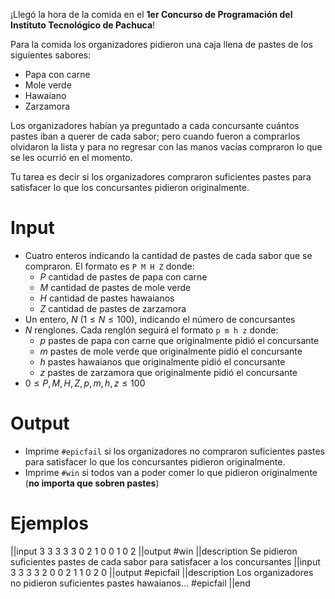 ¡Llegó la hora de la comida en el **1er Concurso de Programación del Instituto Tecnológico de Pachuca**!

Para la comida los organizadores pidieron una caja llena de pastes de los siguientes sabores:

 - Papa con carne
 - Mole verde
 - Hawaiano
 - Zarzamora

Los organizadores habían ya preguntado a cada concursante cuántos pastes iban a querer de cada sabor; pero cuando fueron a comprarlos olvidaron la lista y para no regresar con las manos vacías compraron lo que se les ocurrió en el momento.

Tu tarea es decir si los organizadores compraron suficientes pastes para satisfacer lo que los concursantes pidieron originalmente.

# Input

 - Cuatro enteros indicando la cantidad de pastes de cada sabor que se compraron. El formato es `P M H Z` donde:
   - $P$ cantidad de pastes de papa con carne
   - $M$ cantidad de pastes de mole verde
   - $H$ cantidad de pastes hawaianos
   - $Z$ cantidad de pastes de zarzamora
 - Un entero, $N$ ($1 \le N \le 100$), indicando el número de concursantes
 - $N$ renglones. Cada renglón seguirá el formato `p m h z` donde:
   - $p$ pastes de papa con carne que originalmente pidió el concursante
   - $m$ pastes de mole verde que originalmente pidió el concursante
   - $h$ pastes hawaianos que originalmente pidió el concursante
   - $z$ pastes de zarzamora que originalmente pidió el concursante
 - $0 \le P, M, H, Z, p, m, h, z \le 100$

# Output

 - Imprime `#epicfail` si los organizadores no compraron suficientes pastes para satisfacer lo que los concursantes pidieron originalmente.
 - Imprime `#win` si todos van a poder comer lo que pidieron originalmente (**no importa que sobren pastes**)

# Ejemplos

||input
3 3 3 3
3
0 2 1 0
0 1 0 2
||output
#win
||description
Se pidieron suficientes pastes de cada sabor para satisfacer a los concursantes
||input
3 3 3 3
2
0 0 2 1
1 0 2 0
||output
#epicfail
||description
Los organizadores no pidieron suficientes pastes hawaianos... #epicfail
||end
